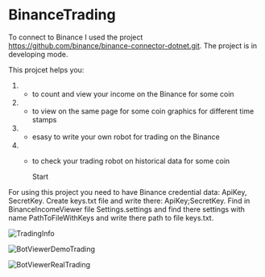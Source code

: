 # BinanceTrading
To connect to Binance I used the project https://github.com/binance/binance-connector-dotnet.git.
The project is in developing mode.

This projcet helps you: 
1) - to count and view your income on the Binance for some coin
2) - to view on the same page for some coin graphics for different time stamps
3) - esasy to write your own robot for trading on the Binance
4) - to check your trading robot on historical data for some coin

       Start
     
For using this project you need to have Binance credential data: ApiKey, SecretKey.
Create keys.txt file and write there: ApiKey;SecretKey.
Find in BinanceIncomeViewer file Settings.settings and find there settings with name PathToFileWithKeys and write there path to file keys.txt.

![TradingInfo](https://github.com/ilay007/Binance-View/assets/44927371/9fd7a273-2787-46c4-839e-67ebdaf08cda)


![BotViewerDemoTrading](https://github.com/ilay007/Binance-View/assets/44927371/4c9badb2-adc1-48d8-a544-9c4cd33b94c0)



![BotViewerRealTrading](https://github.com/ilay007/Binance-View/assets/44927371/f4c65b0e-20d8-4b82-abf9-33ec7da691cc)
